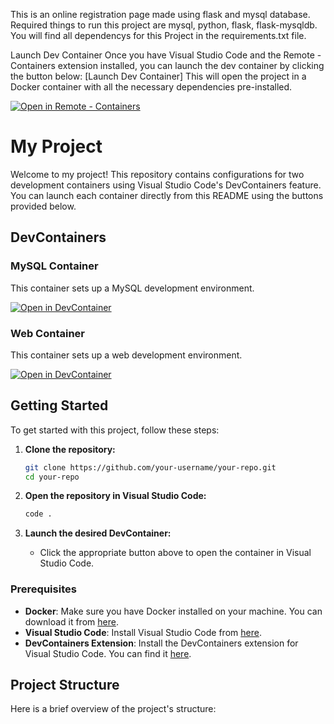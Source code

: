 This is an online registration page made using flask and mysql database.
Required things to run this project are mysql, python, flask, flask-mysqldb. 
You will find all dependencys for this Project in the requirements.txt file.

Launch Dev Container
Once you have Visual Studio Code and the Remote - Containers extension installed, you can launch the dev container by clicking the button below:
[Launch Dev Container]
This will open the project in a Docker container with all the necessary dependencies pre-installed.

[
    ![Open in Remote - Containers](
        https://xebia.com/wp-content/uploads/2023/11/v1.svg    )
](
    https://vscode.dev/redirect?url=vscode://ms-vscode-remote.remote-containers/cloneInVolume?url=https://github.com/Darki8/docker-web-db-main.git
)






# My Project

Welcome to my project! This repository contains configurations for two development containers using Visual Studio Code's DevContainers feature. You can launch each container directly from this README using the buttons provided below.

## DevContainers

### MySQL Container

This container sets up a MySQL development environment.

[![Open in DevContainer](https://img.shields.io/badge/Open%20in-DevContainer%20MySQL-blue?logo=visual-studio-code&style=flat-square)](vscode://vscode-remote/containers%2Fgithub.com%2Fyour-username%2Fyour-repo%2Fblob%2Fmain%2F.devcontainer%2Fmysql-src%2Fdevcontainer.json)

### Web Container

This container sets up a web development environment.

[![Open in DevContainer](https://img.shields.io/badge/Open%20in-DevContainer%20Web-blue?logo=visual-studio-code&style=flat-square)](vscode://vscode-remote/containers%2Fgithub.com%2Fyour-username%2Fyour-repo%2Fblob%2Fmain%2F.devcontainer%2Fweb-container%2Fdevcontainer.json)

## Getting Started

To get started with this project, follow these steps:

1. **Clone the repository:**
    ```bash
    git clone https://github.com/your-username/your-repo.git
    cd your-repo
    ```

2. **Open the repository in Visual Studio Code:**
    ```bash
    code .
    ```

3. **Launch the desired DevContainer:**
    - Click the appropriate button above to open the container in Visual Studio Code.

### Prerequisites

- **Docker**: Make sure you have Docker installed on your machine. You can download it from [here](https://www.docker.com/get-started).
- **Visual Studio Code**: Install Visual Studio Code from [here](https://code.visualstudio.com/).
- **DevContainers Extension**: Install the DevContainers extension for Visual Studio Code. You can find it [here](https://marketplace.visualstudio.com/items?itemName=ms-vscode-remote.remote-containers).

## Project Structure

Here is a brief overview of the project's structure:

